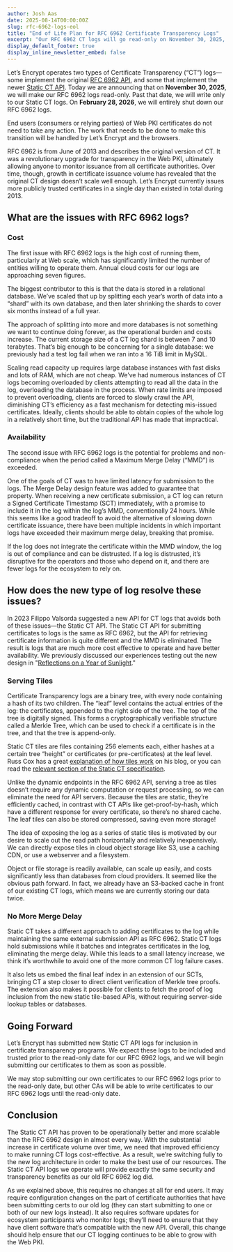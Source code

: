 ```yaml
---
author: Josh Aas
date: 2025-08-14T00:00:00Z
slug: rfc-6962-logs-eol
title: "End of Life Plan for RFC 6962 Certificate Transparency Logs"
excerpt: "Our RFC 6962 CT logs will go read-only on November 30, 2025, and shut down entirely on February 28, 2026. Going forward we will use Static CT API logs instead."
display_default_footer: true
display_inline_newsletter_embed: false
---
```


Let’s Encrypt operates two types of Certificate Transparency (“CT”) logs—some implement the original [RFC 6962 API](https://datatracker.ietf.org/doc/html/rfc6962), and some that implement the newer [Static CT API](https://github.com/C2SP/C2SP/blob/main/static-ct-api.md). Today we are announcing that on **November 30, 2025**, we will make our RFC 6962 logs read-only. Past that date, we will write only to our Static CT logs. On **February 28, 2026**, we will entirely shut down our RFC 6962 logs. 

End users (consumers or relying parties) of Web PKI certificates do not need to take any action. The work that needs to be done to make this transition will be handled by Let’s Encrypt and the browsers.

RFC 6962 is from June of 2013 and describes the original version of CT. It was a revolutionary upgrade for transparency in the Web PKI, ultimately allowing anyone to monitor issuance from all certificate authorities. Over time, though, growth in certificate issuance volume has revealed that the original CT design doesn’t scale well enough. Let’s Encrypt currently issues more publicly trusted certificates in a single day than existed in total during 2013.

## What are the issues with RFC 6962 logs?

### Cost

The first issue with RFC 6962 logs is the high cost of running them, particularly at Web scale, which has significantly limited the number of entities willing to operate them. Annual cloud costs for our logs are approaching seven figures.

The biggest contributor to this is that the data is stored in a relational database. We’ve scaled that up by splitting each year’s worth of data into a “shard” with its own database, and then later shrinking the shards to cover six months instead of a full year.

The approach of splitting into more and more databases is not something we want to continue doing forever, as the operational burden and costs increase. The current storage size of a CT log shard is between 7 and 10 terabytes. That’s big enough to be concerning for a single database: we previously had a test log fail when we ran into a 16 TiB limit in MySQL.

Scaling read capacity up requires large database instances with fast disks and lots of RAM, which are not cheap. We’ve had numerous instances of CT logs becoming overloaded by clients attempting to read all the data in the log, overloading the database in the process. When rate limits are imposed to prevent overloading, clients are forced to slowly crawl the API, diminishing CT’s efficiency as a fast mechanism for detecting mis-issued certificates. Ideally, clients should be able to obtain copies of the whole log in a relatively short time, but the traditional API has made that impractical.

### Availability

The second issue with RFC 6962 logs is the potential for problems and non-compliance when the period called a Maximum Merge Delay (“MMD”) is exceeded.

One of the goals of CT was to have limited latency for submission to the logs. The Merge Delay design feature was added to guarantee that property. When receiving a new certificate submission, a CT log can return a Signed Certificate Timestamp (SCT) immediately, with a promise to include it in the log within the log’s MMD, conventionally 24 hours. While this seems like a good tradeoff to avoid the alternative of slowing down certificate issuance, there have been multiple incidents in which important logs have exceeded their maximum merge delay, breaking that promise.

If the log does not integrate the certificate within the MMD window, the log is out of compliance and can be distrusted. If a log is distrusted, it’s disruptive for the operators and those who depend on it, and there are fewer logs for the ecosystem to rely on.

## How does the new type of log resolve these issues?

In 2023 Filippo Valsorda suggested a new API for CT logs that avoids both of these issues—the Static CT API. The Static CT API for submitting certificates to logs is the same as RFC 6962, but the API for retrieving certificate information is quite different and the MMD is eliminated. The result is logs that are much more cost effective to operate and have better availability. We previously discussed our experiences testing out the new design in "[Reflections on a Year of Sunlight](https://letsencrypt.org/2025/06/11/reflections-on-a-year-of-sunlight/)."

### Serving Tiles

Certificate Transparency logs are a binary tree, with every node containing a hash of its two children. The “leaf” level contains the actual entries of the log: the certificates, appended to the right side of the tree. The top of the tree is digitally signed. This forms a cryptographically verifiable structure called a Merkle Tree, which can be used to check if a certificate is in the tree, and that the tree is append-only.

Static CT tiles are files containing 256 elements each, either hashes at a certain tree “height” or certificates (or pre-certificates) at the leaf level. Russ Cox has a great [explanation of how tiles work](https://research.swtch.com/tlog#tiling_a_log) on his blog, or you can read the [relevant section of the Static CT specification](https://github.com/C2SP/C2SP/blob/main/static-ct-api.md#merkle-tree).

Unlike the dynamic endpoints in the RFC 6962 API, serving a tree as tiles doesn’t require any dynamic computation or request processing, so we can eliminate the need for API servers. Because the tiles are static, they’re efficiently cached, in contrast with CT APIs like get-proof-by-hash, which have a different response for every certificate, so there’s no shared cache. The leaf tiles can also be stored compressed, saving even more storage!

The idea of exposing the log as a series of static tiles is motivated by our desire to scale out the read path horizontally and relatively inexpensively. We can directly expose tiles in cloud object storage like S3, use a caching CDN, or use a webserver and a filesystem.

Object or file storage is readily available, can scale up easily, and costs significantly less than databases from cloud providers. It seemed like the obvious path forward. In fact, we already have an S3-backed cache in front of our existing CT logs, which means we are currently storing our data twice.

### No More Merge Delay

Static CT takes a different approach to adding certificates to the log while maintaining the same external submission API as RFC 6962. Static CT logs hold submissions while it batches and integrates certificates in the log, eliminating the merge delay. While this leads to a small latency increase, we think it’s worthwhile to avoid one of the more common CT log failure cases.

It also lets us embed the final leaf index in an extension of our SCTs, bringing CT a step closer to direct client verification of Merkle tree proofs. The extension also makes it possible for clients to fetch the proof of log inclusion from the new static tile-based APIs, without requiring server-side lookup tables or databases.

## Going Forward

Let’s Encrypt has submitted new Static CT API logs for inclusion in certificate transparency programs. We expect these logs to be included and trusted prior to the read-only date for our RFC 6962 logs, and we will begin submitting our certificates to them as soon as possible.

We may stop submitting our own certificates to our RFC 6962 logs prior to the read-only date, but other CAs will be able to write certificates to our RFC 6962 logs until the read-only date.

## Conclusion

The Static CT API has proven to be operationally better and more scalable than the RFC 6962 design in almost every way. With the substantial increase in certificate volume over time, we need that improved efficiency to make running CT logs cost-effective. As a result, we’re switching fully to the new log architecture in order to make the best use of our resources. The Static CT API logs we operate will provide exactly the same security and transparency benefits as our old RFC 6962 log did.

As we explained above, this requires no changes at all for end users. It may require configuration changes on the part of certificate authorities that have been submitting certs to our old log (they can start submitting to one or both of our new logs instead). It also requires software updates for ecosystem participants who monitor logs; they’ll need to ensure that they have client software that’s compatible with the new API. Overall, this change should help ensure that our CT logging continues to be able to grow with the Web PKI.
